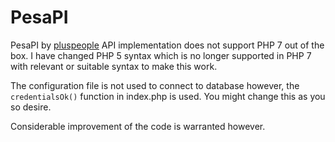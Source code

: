 PesaPI 
=======
PesaPI by [pluspeople](https://github.com/pluspeople/pesaPi) API implementation does not support PHP 7 out of the box. I have changed PHP 5 syntax which is no longer supported in PHP 7 with relevant or suitable syntax to make this work. 

The configuration file is not used to connect to database however, the ```credentialsOk()``` function in index.php is used. You might change this as you so desire.

Considerable improvement of the code is warranted however.
